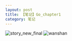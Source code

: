 ```yaml
---
layout: post
title: 【笔记】Go_chapter1
category: 笔记
---
```

![story_new_final](http://r8s97vm6g.hd-bkt.clouddn.com/img/story_new_final_0317.png)
![wanshan](http://r8s97vm6g.hd-bkt.clouddn.com/img/wanshan.png)
